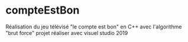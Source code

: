# compteEstBon
Réalisation du jeu télévisé "le compte est bon" en C++ avec l'algorithme "brut force"
projet réaliser avec visuel studio 2019
